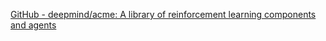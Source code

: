 
[GitHub - deepmind/acme: A library of reinforcement learning components and agents](https://github.com/deepmind/acme)
